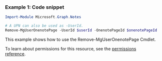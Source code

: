 ### Example 1: Code snippet

```powershellImport-Module Microsoft.Graph.Notes

# A UPN can also be used as -UserId.
Remove-MgUserOnenotePage -UserId $userId -OnenotePageId $onenotePageId
```
This example shows how to use the Remove-MgUserOnenotePage Cmdlet.
To learn about permissions for this resource, see the [permissions reference](/graph/permissions-reference).

